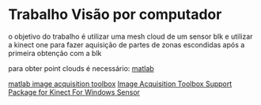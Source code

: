 # Trabalho Visão por computador 


o objetivo do trabalho é utilizar uma mesh cloud de um sensor blk e utilizar a kinect one para 
fazer aquisição de partes de zonas escondidas após a primeira obtenção com a blk

para obter point clouds é necessário:
[matlab](https://www.mathworks.com/)  
     
[matlab image acquisition toolbox](https://www.mathworks.com/products/image-acquisition.html) 
[ Image Acquisition Toolbox Support Package for Kinect For Windows Sensor](https://www.mathworks.com/matlabcentral/fileexchange/40445-image-acquisition-toolbox-support-package-for-kinect-for-windows-sensor)


